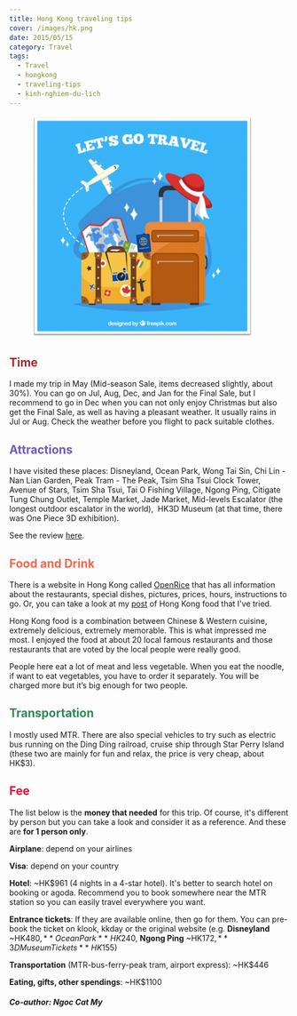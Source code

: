 ```yaml
---
title: Hong Kong traveling tips
cover: /images/hk.png
date: 2015/05/15
category: Travel
tags:
  - Travel
  - hongkong
  - traveling-tips
  - kinh-nghiem-du-lich
---
```


<figure style="width: 400px" class="align-center">
  <img src="./hk.png" alt="">
  <figcaption> </figcaption>
</figure>

## <span style="color:brown"> Time </span>

I made my trip in May (Mid-season Sale, items decreased slightly, about 30%). You can go on Jul, Aug, Dec, and Jan for the Final Sale, but I recommend to go in Dec when you can not only enjoy Christmas but also get the Final Sale, as well as having a pleasant weather. It usually rains in Jul or Aug. Check the weather before you flight to pack suitable clothes.

## <span style="color:slateblue"> Attractions </span>

I have visited these places: Disneyland, Ocean Park, Wong Tai Sin, Chi Lin - Nan Lian Garden, Peak Tram - The Peak, Tsim Sha Tsui Clock Tower, Avenue of Stars, Tsim Sha Tsui, Tai O Fishing Village, Ngong Ping, Citigate Tung Chung Outlet, Temple Market, Jade Market, Mid-levels Escalator (the longest outdoor escalator in the world),  HK3D Museum (at that time, there was One Piece 3D exhibition).


See the review <a href="http://aquabubu.com/blog/travel/Hong-Kong-trip/" target="_blank">here</a>.

## <span style="color:tomato"> Food and Drink </span>

There is a website in Hong Kong called <a href="https://www.openrice.com/en/hongkong" target="_blank">OpenRice</a> that has all information about the restaurants, special dishes, pictures, prices, hours, instructions to go. Or, you can take a look at my <a href="http://aquabubu.com/blog/cuisine/Hong-Kong-food-trip/" target="_blank">post</a> of Hong Kong food that I've tried.


Hong Kong food is a combination between Chinese & Western cuisine, extremely delicious, extremely memorable. This is what impressed me most. I enjoyed the food at about 20 local famous restaurants and those restaurants that are voted by the local people were really good. 


People here eat a lot of meat and less vegetable. When you eat the noodle, if want to eat vegetables, you have to order it separately. You will be charged more but it’s big enough for two people.


## <span style="color:seagreen"> Transportation </span>

I mostly used MTR. There are also special vehicles to try such as electric bus running on the Ding Ding railroad, cruise ship through Star Perry Island (these two are mainly for fun and relax, the price is very cheap, about HK$3).


## <span style="color:crimson"> Fee </span>

The list below is the **money that needed** for this trip. Of course, it's different by person but you can take a look and consider it as a reference. And these are **for 1 person only**.


**Airplane**: depend on your airlines

**Visa**: depend on your country

**Hotel**: ~HK$961 (4 nights in a 4-star hotel). It's better to search hotel on booking or agoda. Recommend you to book somewhere near the MTR station so you can easily travel everywhere you want.

**Entrance tickets**: If they are available online, then go for them. You can pre-book the ticket on klook, kkday or the original website (e.g. **Disneyland** ~HK$480, **Ocean Park** ~HK$240, **Ngong Ping** ~HK$172, **3D Museum Tickets** ~HK$155)

**Transportation** (MTR-bus-ferry-peak tram, airport express): ~HK$446

**Eating, gifts, other spendings**: ~HK$1100

#### *Co-author: Ngoc Cat My* 
